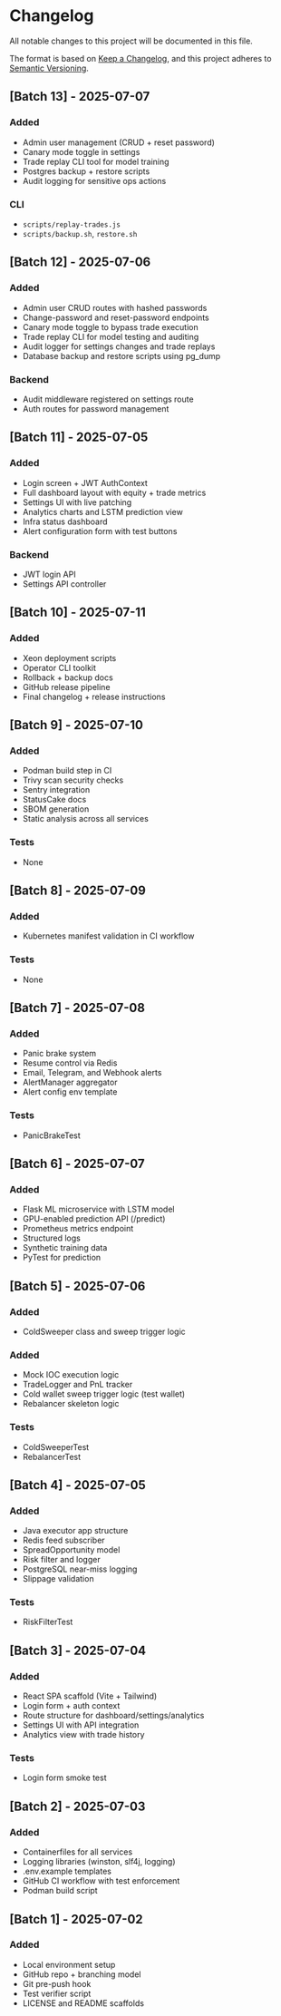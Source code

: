 # Changelog

All notable changes to this project will be documented in this file.

The format is based on [Keep a Changelog](https://keepachangelog.com/en/1.0.0/), and this project adheres to [Semantic Versioning](https://semver.org/spec/v2.0.0.html).

## [Batch 13] - 2025-07-07

### Added
- Admin user management (CRUD + reset password)
- Canary mode toggle in settings
- Trade replay CLI tool for model training
- Postgres backup + restore scripts
- Audit logging for sensitive ops actions

### CLI
- `scripts/replay-trades.js`
- `scripts/backup.sh`, `restore.sh`

## [Batch 12] - 2025-07-06

### Added
- Admin user CRUD routes with hashed passwords
- Change-password and reset-password endpoints
- Canary mode toggle to bypass trade execution
- Trade replay CLI for model testing and auditing
- Audit logger for settings changes and trade replays
- Database backup and restore scripts using pg_dump

### Backend
- Audit middleware registered on settings route
- Auth routes for password management

## [Batch 11] - 2025-07-05

### Added
- Login screen + JWT AuthContext
- Full dashboard layout with equity + trade metrics
- Settings UI with live patching
- Analytics charts and LSTM prediction view
- Infra status dashboard
- Alert configuration form with test buttons

### Backend
- JWT login API
- Settings API controller

## [Batch 10] - 2025-07-11

### Added
- Xeon deployment scripts
- Operator CLI toolkit
- Rollback + backup docs
- GitHub release pipeline
- Final changelog + release instructions

## [Batch 9] - 2025-07-10

### Added
- Podman build step in CI
- Trivy scan security checks
- Sentry integration
- StatusCake docs
- SBOM generation
- Static analysis across all services

### Tests
- None

## [Batch 8] - 2025-07-09

### Added
- Kubernetes manifest validation in CI workflow

### Tests
- None

## [Batch 7] - 2025-07-08

### Added
- Panic brake system
- Resume control via Redis
- Email, Telegram, and Webhook alerts
- AlertManager aggregator
- Alert config env template

### Tests
- PanicBrakeTest

## [Batch 6] - 2025-07-07

### Added
- Flask ML microservice with LSTM model
- GPU-enabled prediction API (/predict)
- Prometheus metrics endpoint
- Structured logs
- Synthetic training data
- PyTest for prediction

## [Batch 5] - 2025-07-06
### Added
- ColdSweeper class and sweep trigger logic

### Added
- Mock IOC execution logic
- TradeLogger and PnL tracker
- Cold wallet sweep trigger logic (test wallet)
- Rebalancer skeleton logic

### Tests
- ColdSweeperTest
- RebalancerTest

## [Batch 4] - 2025-07-05

### Added
- Java executor app structure
- Redis feed subscriber
- SpreadOpportunity model
- Risk filter and logger
- PostgreSQL near-miss logging
- Slippage validation

### Tests
- RiskFilterTest

## [Batch 3] - 2025-07-04

### Added
- React SPA scaffold (Vite + Tailwind)
- Login form + auth context
- Route structure for dashboard/settings/analytics
- Settings UI with API integration
- Analytics view with trade history

### Tests
- Login form smoke test

## [Batch 2] - 2025-07-03

### Added
- Containerfiles for all services
- Logging libraries (winston, slf4j, logging)
- .env.example templates
- GitHub CI workflow with test enforcement
- Podman build script

## [Batch 1] - 2025-07-02

### Added
- Local environment setup
- GitHub repo + branching model
- Git pre-push hook
- Test verifier script
- LICENSE and README scaffolds
